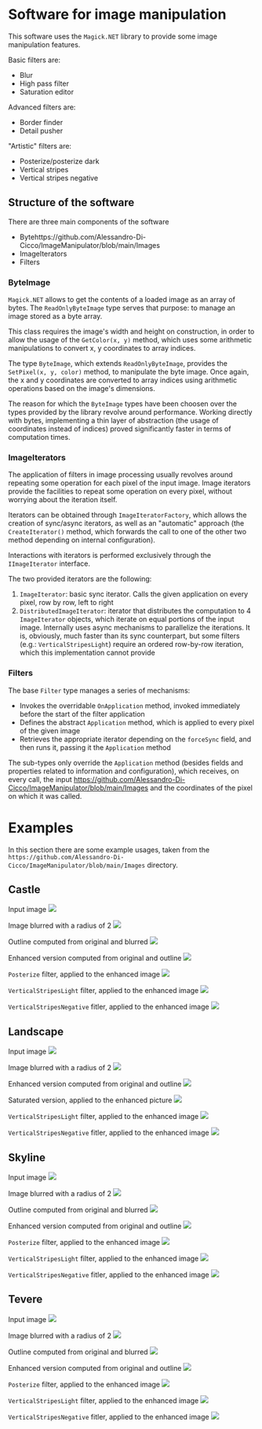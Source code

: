 # Software for image manipulation

This software uses the `Magick.NET` library to provide some image manipulation features.

Basic filters are:

* Blur
* High pass filter
* Saturation editor

Advanced filters are:

* Border finder
* Detail pusher

"Artistic" filters are:

* Posterize/posterize dark
* Vertical stripes
* Vertical stripes negative

## Structure of the software

There are three main components of the software

* Bytehttps://github.com/Alessandro-Di-Cicco/ImageManipulator/blob/main/Images
* ImageIterators
* Filters

### ByteImage

`Magick.NET` allows to get the contents of a loaded image as an array of bytes. The `ReadOnlyByteImage` type serves that purpose: to manage an image stored as a byte array.

This class requires the image's width and height on construction, in order to allow the usage of the `GetColor(x, y)` method, which uses some arithmetic manipulations to convert x, y coordinates to array indices.

The type `ByteImage`, which extends `ReadOnlyByteImage`, provides the `SetPixel(x, y, color)` method, to manipulate the byte image. Once again, the x and y coordinates are converted to array indices using arithmetic operations based on the image's dimensions.

The reason for which the `ByteImage` types have been choosen over the types provided by the library revolve around performance. Working directly with bytes, implementing a thin layer of abstraction (the usage of coordinates instead of indices) proved significantly faster in terms of computation times.

### ImageIterators

The application of filters in image processing usually revolves around repeating some operation for each pixel of the input image. Image iterators provide the facilities to repeat some operation on every pixel, without worrying about the iteration itself.

Iterators can be obtained through `ImageIteratorFactory`, which allows the creation of sync/async iterators, as well as an "automatic" approach (the `CreateIterator()` method, which forwards the call to one of the other two method depending on internal configuration).

Interactions with iterators is performed exclusively through the `IImageIterator` interface.

The two provided iterators are the following:

1. `ImageIterator`: basic sync iterator. Calls the given application on every pixel, row by row, left to right
2. `DistributedImageIterator`: iterator that distributes the computation to 4 `ImageIterator` objects, which iterate on equal portions of the input image. Internally uses async mechanisms to parallelize the iterations. It is, obviously, much faster than its sync counterpart, but some filters (e.g.: `VerticalStripesLight`) require an ordered row-by-row iteration, which this implementation cannot provide

### Filters

The base `Filter` type manages a series of mechanisms:

* Invokes the overridable `OnApplication` method, invoked immediately before the start of the filter application
* Defines the abstract `Application` method, which is applied to every pixel of the given image
* Retrieves the appropriate iterator depending on the `forceSync` field, and then runs it, passing it the `Application` method

The sub-types only override the `Application` method (besides fields and properties related to information and configuration), which receives, on every call, the input https://github.com/Alessandro-Di-Cicco/ImageManipulator/blob/main/Images and the coordinates of the pixel on which it was called.

# Examples
In this section there are some example usages, taken from the `https://github.com/Alessandro-Di-Cicco/ImageManipulator/blob/main/Images` directory.

## Castle

Input image
![](https://github.com/Alessandro-Di-Cicco/ImageManipulator/blob/main/https://github.com/Alessandro-Di-Cicco/ImageManipulator/blob/main/Images/Castle/castle.jpg?raw=true?raw=true)

Image blurred with a radius of 2
![](https://github.com/Alessandro-Di-Cicco/ImageManipulator/blob/main/Images/Castle/castle_blurred[x2].jpg?raw=true)

Outline computed from original and blurred
![](https://github.com/Alessandro-Di-Cicco/ImageManipulator/blob/main/Images/Castle/castle_outline.jpg?raw=true)

Enhanced version computed from original and outline
![](https://github.com/Alessandro-Di-Cicco/ImageManipulator/blob/main/Images/Castle/castle_enhanced.jpg?raw=true)

`Posterize` filter, applied to the enhanced image
![](https://github.com/Alessandro-Di-Cicco/ImageManipulator/blob/main/Images/Castle/castle_posterized.jpg?raw=true)

`VerticalStripesLight` filter, applied to the enhanced image
![](https://github.com/Alessandro-Di-Cicco/ImageManipulator/blob/main/Images/Castle/castle_striped.jpg?raw=true)

`VerticalStripesNegative` fitler, applied to the enhanced image
![](https://github.com/Alessandro-Di-Cicco/ImageManipulator/blob/main/Images/Castle/castle_striped_neg.jpg?raw=true)


## Landscape

Input image
![](https://github.com/Alessandro-Di-Cicco/ImageManipulator/blob/main/Images/Landscape/input.jpg?raw=true)

Image blurred with a radius of 2
![](https://github.com/Alessandro-Di-Cicco/ImageManipulator/blob/main/Images/Landscape/input_blurred[x2].jpg?raw=true)

Enhanced version computed from original and outline
![](https://github.com/Alessandro-Di-Cicco/ImageManipulator/blob/main/Images/Landscape/input_enhanced.jpg?raw=true)

Saturated version, applied to the enhanced picture
![](https://github.com/Alessandro-Di-Cicco/ImageManipulator/blob/main/Images/Landscape/input_saturated.jpg?raw=true)

`VerticalStripesLight` filter, applied to the enhanced image
![](https://github.com/Alessandro-Di-Cicco/ImageManipulator/blob/main/Images/Landscape/input_striped.jpg?raw=true)

`VerticalStripesNegative` fitler, applied to the enhanced image
![](https://github.com/Alessandro-Di-Cicco/ImageManipulator/blob/main/Images/Landscape/input_striped_neg.jpg?raw=true)

## Skyline

Input image
![](https://github.com/Alessandro-Di-Cicco/ImageManipulator/blob/main/Images/Skyline/skyline.jpg?raw=true)

Image blurred with a radius of 2
![](https://github.com/Alessandro-Di-Cicco/ImageManipulator/blob/main/Images/Skyline/skyline_blurred[x2].jpg?raw=true)

Outline computed from original and blurred
![](https://github.com/Alessandro-Di-Cicco/ImageManipulator/blob/main/Images/Skyline/skyline_outline.jpg?raw=true)

Enhanced version computed from original and outline
![](https://github.com/Alessandro-Di-Cicco/ImageManipulator/blob/main/Images/Skyline/skyline_enhanced.jpg?raw=true)

`Posterize` filter, applied to the enhanced image
![](https://github.com/Alessandro-Di-Cicco/ImageManipulator/blob/main/Images/Skyline/skyline_posterized.jpg?raw=true)

`VerticalStripesLight` filter, applied to the enhanced image
![](https://github.com/Alessandro-Di-Cicco/ImageManipulator/blob/main/Images/Skyline/skyline_striped.jpg?raw=true)

`VerticalStripesNegative` fitler, applied to the enhanced image
![](https://github.com/Alessandro-Di-Cicco/ImageManipulator/blob/main/Images/Skyline/skyline_striped_neg.jpg?raw=true)

## Tevere

Input image
![](https://github.com/Alessandro-Di-Cicco/ImageManipulator/blob/main/Images/Tevere/tevere.jpg?raw=true)

Image blurred with a radius of 2
![](https://github.com/Alessandro-Di-Cicco/ImageManipulator/blob/main/Images/Tevere/tevere_blurred[x2].jpg?raw=true)

Outline computed from original and blurred
![](https://github.com/Alessandro-Di-Cicco/ImageManipulator/blob/main/Images/Tevere/tevere_outline.jpg?raw=true)

Enhanced version computed from original and outline
![](https://github.com/Alessandro-Di-Cicco/ImageManipulator/blob/main/Images/Tevere/tevere_enhanced.jpg?raw=true)

`Posterize` filter, applied to the enhanced image
![](https://github.com/Alessandro-Di-Cicco/ImageManipulator/blob/main/Images/Tevere/tevere_posterized.jpg?raw=true)

`VerticalStripesLight` filter, applied to the enhanced image
![](https://github.com/Alessandro-Di-Cicco/ImageManipulator/blob/main/Images/Tevere/tevere_striped.jpg?raw=true)

`VerticalStripesNegative` fitler, applied to the enhanced image
![](https://github.com/Alessandro-Di-Cicco/ImageManipulator/blob/main/Images/Tevere/tevere_striped_neg.jpg?raw=true)
